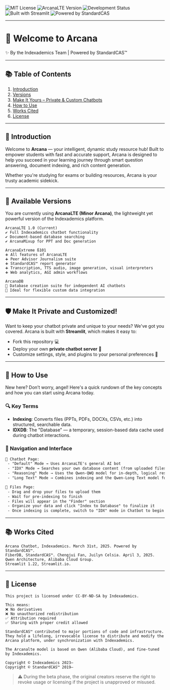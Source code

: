 ![MIT License](https://img.shields.io/badge/license-MIT-green.svg)
![ArcanaLTE Version](https://img.shields.io/badge/version-ArcanaLTE%201.0-blue)
![Development Status](https://img.shields.io/badge/status-PublicBeta-orange)
![Built with Streamlit](https://img.shields.io/badge/built%20with-Streamlit-ff4b4b?logo=streamlit)
![Powered by StandardCAS](https://img.shields.io/badge/powered%20by-StandardCAS™-purple)

---

# 🌌 Welcome to Arcana  
✨ By the Indexademics Team | Powered by StandardCAS™

---
## 📚 Table of Contents
1. [Introduction](https://github.com/CelsiaSolaraStarflare/Arcana/blob/ArcanaLTE/README.md#-introduction)
2. [Versions](#available-versions)
3. [Make It Yours – Private & Custom Chatbots](#make-it-private-and-customized)
4. [How to Use](#how-to-use)
5. [Works Cited](#works-cited)
6. [License](#license)

---

## 💖 Introduction

Welcome to **Arcana** — your intelligent, dynamic study resource hub! Built to empower students with fast and accurate support, Arcana is designed to help you succeed in your learning journey through smart question answering, document indexing, and rich content generation.

Whether you're studying for exams or building resources, Arcana is your trusty academic sidekick.

---

## 🔮 Available Versions

You are currently using **ArcanaLTE (Minor Arcana)**, the lightweight yet powerful version of the Indexademics platform.

```
ArcanaLTE 1.0 (Current)
✔ Full Indexademics chatbot functionality
✔ Document-based database searching
✔ ArcanaMixup for PPT and Doc generation

ArcanaExtreme ß101
➕ All features of ArcanaLTE
➕ Peer Advisor Journalism suite
➕ StandardCAS™ report generator
➕ Transcription, TTS audio, image generation, visual interpreters
➕ Web analytics, AGI admin workflows

ArcanaDB
📁 Database creation suite for independent AI chatbots
📁 Ideal for flexible custom data integration
```

---

## 🛡 Make It Private and Customized!

Want to keep your chatbot private and unique to your needs? We've got you covered. Arcana is built with **Streamlit**, which makes it easy to:

- Fork this repository 💻  
- Deploy your own **private chatbot server** 🔐  
- Customize settings, style, and plugins to your personal preferences 🎨

---

## 📘 How to Use

New here? Don’t worry, angel! Here's a quick rundown of the key concepts and how you can start using Arcana today.

### 🔍 Key Terms
- **Indexing**: Converts files (PPTs, PDFs, DOCXs, CSVs, etc.) into structured, searchable data.
- **IDXDB**: The "Database" — a temporary, session-based data cache used during chatbot interactions.

### 🧭 Navigation and Interface

```txt
🌟 Chatbot Page:
 - "Default" Mode → Uses ArcanaLTE's general AI bot
 - "IDX" Mode → Searches your own database content (from uploaded files)
 - "Reasoning" Mode → Uses the Qwen-QWQ model for in-depth, logical responses
 - "Long Text" Mode → Combines indexing and the Qwen-Long Text model for longer, more contextual answers

📂 Files Page:
 - Drag and drop your files to upload them
 - Wait for pre-indexing to finish
 - Files will appear in the "Finder" section
 - Organize your data and click "Index to Database" to finalize it
 - Once indexing is complete, switch to "IDX" mode in Chatbot to begin querying your data!
```

---

## 📚 Works Cited

```
Arcana Chatbot, Indexademics. March 31st, 2025. Powered by StandardCAS™.
FiberDB, StandardCAS™. Chengjui Fan, Juilyn Celsia. April 3, 2025.
Qwen Architecture, Alibaba Cloud Group.
Streamlit 1.22, Streamlit.io.
```

---

## 📜 License

```
This project is licensed under CC-BY-ND-SA by Indexademics.

This means:
❌ No derivatives
❌ No unauthorized redistribution
✅ Attribution required
✅ Sharing with proper credit allowed

StandardCAS™ contributed to major portions of code and infrastructure. They hold a lifelong, irrevocable license to distribute and modify the Arcana platform, under synchronization with Indexademics.

The Arcanalte model is based on Qwen (Alibaba Cloud), and fine-tuned by Indexademics.

Copyright © Indexademics 2023–
Copyright © StandardCAS™ 2019–
```

> ⚠️ During the beta phase, the original creators reserve the right to revoke usage or licensing if the project is unapproved or misused.
